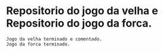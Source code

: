 
Repositorio do jogo da velha e Repositorio do jogo da forca.
=======


	
	Jogo da velha terminado e comentado.
	Jogo da forca terminado.

